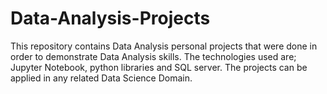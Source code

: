 # Data-Analysis-Projects
This repository contains Data Analysis personal projects that were done in order to demonstrate Data Analysis skills.
The technologies used are; Jupyter Notebook, python libraries and SQL server.
The projects can be applied in any related Data Science Domain.
